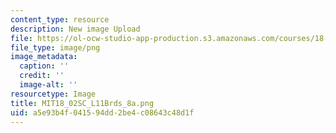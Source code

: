 ```yaml
---
content_type: resource
description: New image Upload
file: https://ol-ocw-studio-app-production.s3.amazonaws.com/courses/18-02sc-multivariable-calculus-fall-2010/a5e93b4f041594dd2be4c08643c48d1f_MIT18_02SC_L11Brds_8a.png
file_type: image/png
image_metadata:
  caption: ''
  credit: ''
  image-alt: ''
resourcetype: Image
title: MIT18_02SC_L11Brds_8a.png
uid: a5e93b4f-0415-94dd-2be4-c08643c48d1f
---
```

